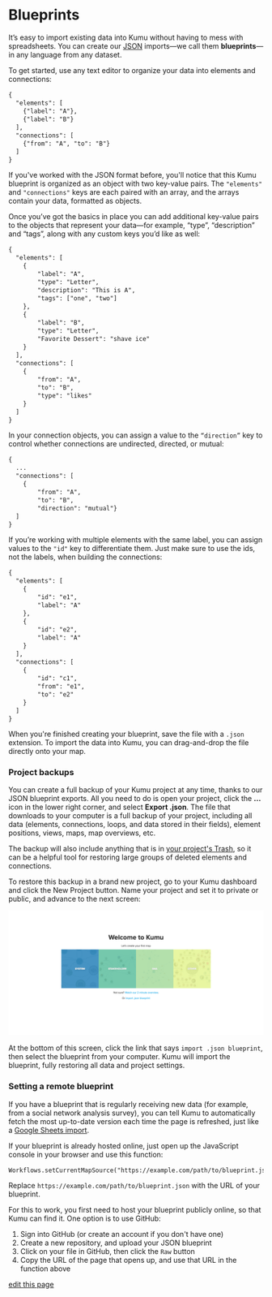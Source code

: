 # Blueprints

It’s easy to import existing data into Kumu without having to mess with spreadsheets. You can create our [JSON](http://json.org/) imports—we call them **blueprints**—in any language from any dataset.

To get started, use any text editor to organize your data into elements and connections:

```
{
  "elements": [
    {"label": "A"},
    {"label": "B"}
  ],
  "connections": [
    {"from": "A", "to": "B"}
  ]
}
```

If you've worked with the JSON format before, you'll notice that this Kumu blueprint is organized as an object with two key-value pairs. The `"elements"` and `"connections"` keys are each paired with an array, and the arrays contain your data, formatted as objects.

Once you’ve got the basics in place you can add additional key-value pairs to the objects that represent your data—for example, “type”, “description” and “tags”, along with any custom keys you’d like as well:

```
{
  "elements": [
    {
        "label": "A",
        "type": "Letter",
        "description": "This is A",
        "tags": ["one", "two"]
    },
    {
        "label": "B",
        "type": "Letter",
        "Favorite Dessert": "shave ice"
    }
  ],
  "connections": [
    {
        "from": "A",
        "to": "B",
        "type": "likes"
    }
  ]
}
```

In your connection objects, you can assign a value to the `“direction”` key to control whether connections are undirected, directed, or mutual:

```
{
  ...
  "connections": [
    {
        "from": "A",
        "to": "B",
        "direction": "mutual"}
  ]
}
```

If you’re working with multiple elements with the same label, you can assign values to the `"id"` key to differentiate them. Just make sure to use the ids, not the labels, when building the connections:

```
{
  "elements": [
    {
        "id": "e1",
        "label": "A"
    },
    {
        "id": "e2",
        "label": "A"
    }
  ],
  "connections": [
    {
        "id": "c1",
        "from": "e1",
        "to": "e2"
    }
  ]
}
```

When you're finished creating your blueprint, save the file with a `.json` extension. To import the data into Kumu, you can drag-and-drop the file directly onto your map.


### Project backups

You can create a full backup of your Kumu project at any time, thanks to our JSON blueprint exports. All you need to do is open your project, click the **...** icon in the lower right corner, and select **Export .json**. The file that downloads to your computer is a full backup of your project, including all data (elements, connections, loops, and data stored in their fields), element positions, views, maps, map overviews, etc.

The backup will also include anything that is in [your project's Trash](/overview/data-architecture.html#trash), so it can be a helpful tool for restoring large groups of deleted elements and connections.

To restore this backup in a brand new project, go to your Kumu dashboard and click the New Project button. Name your project and set it to private or public, and advance to the next screen:

![Template screen](/images/template-screen.png)

At the bottom of this screen, click the link that says `import .json blueprint`, then select the blueprint from your computer. Kumu will import the blueprint, fully restoring all data and project settings.


### Setting a remote blueprint

If you have a blueprint that is regularly receiving new data (for example, from a social network analysis survey), you can tell Kumu to automatically fetch the most up-to-date version each time the page is refreshed, just like a [Google Sheets import](https://docs.kumu.io/guides/import.html#integrating-with-google-sheets).

If your blueprint is already hosted online, just open up the JavaScript console in your browser and use this function:

```
Workflows.setCurrentMapSource("https://example.com/path/to/blueprint.json");
```

Replace `https://example.com/path/to/blueprint.json` with the URL of your blueprint.

For this to work, you first need to host your blueprint publicly online, so that Kumu can find it. One option is to use GitHub:
1. Sign into GitHub (or create an account if you don't have one)
1. Create a new repository, and upload your JSON blueprint
1. Click on your file in GitHub, then click the `Raw` button
1. Copy the URL of the page that opens up, and use that URL in the function above

<span class="edit-link"><a href="https://github.com/kumu/docs/blob/master/guides/blueprints.md" target="_blank"><i class="fa fa-github"></i> edit this page</a></span>
